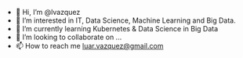 - 👋 Hi, I’m @lvazquez
- 👀 I’m interested in IT, Data Science, Machine Learning and Big Data.
- 🌱 I’m currently learning Kubernetes & Data Science in Big Data
- 💞️ I’m looking to collaborate on ...
- 📫 How to reach me luar.vazquez@gmail.com

<!---
lvazquez/lvazquez is a ✨ special ✨ repository because its `README.md` (this file) appears on your GitHub profile.
You can click the Preview link to take a look at your changes.
--->
